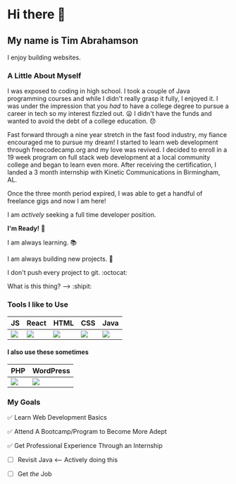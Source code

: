 # Hi there 👋

## My name is Tim Abrahamson

I enjoy building websites. 

### A Little About Myself

I was exposed to coding in high school. I took a couple of Java programming courses and while I didn't really grasp it fully, I enjoyed it. I was under the impression that you *had* to have a college degree to pursue a career in tech so my interest fizzled out. :frowning: I didn't have the funds and wanted to avoid the debt of a college education. :disappointed:

Fast forward through a nine year stretch in the fast food industry, my fiance encouraged me to pursue my dream! I started to learn web development through freecodecamp.org and my love was revived. I decided to enroll in a 19 week program on full stack web development at a local community college and began to learn even more. After receiving the certification, I landed a 3 month internship with Kinetic Communications in Birmingham, AL.

Once the three month period expired, I was able to get a handful of freelance gigs and now I am here! 

I am *actively* seeking a full time developer position. 

**I'm Ready!** :raised_hands:

I am always learning. :books:

I am always building new projects. :construction:

I don't push every project to git. :octocat:

What is this thing? --> :shipit:


### Tools I like to Use

JS | React | HTML | CSS | Java|
-- | ----- | ---- | --- | --- |
<img src="https://img.icons8.com/color/48/000000/javascript.png"/> | <img src="https://img.icons8.com/office/40/000000/react.png"/> | <img src="https://img.icons8.com/color/48/000000/html-5.png"/> | <img src="https://img.icons8.com/color/48/000000/css3.png"/> | <img src="https://img.icons8.com/metro/52/000000/java-coffee-cup-logo.png"/>

#### I also use these sometimes

PHP | WordPress |
--- | --------- |
<img src="https://img.icons8.com/dusk/64/000000/php-logo.png"/> | <img src="https://img.icons8.com/color/48/000000/wordpress.png"/>


### My Goals

:white_check_mark: Learn Web Development Basics

:white_check_mark: Attend A Bootcamp/Program to Become More Adept

:white_check_mark: Get Professional Experience Through an Internship

- [ ] Revisit Java <-- Actively doing this

- [ ] Get *the* Job
